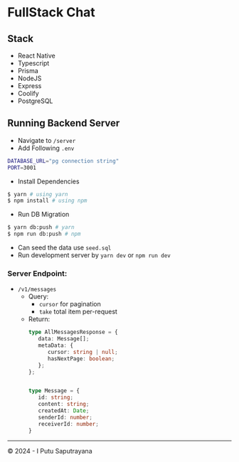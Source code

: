 # FullStack Chat

## Stack
- React Native
- Typescript
- Prisma
- NodeJS
- Express
- Coolify
- PostgreSQL

## Running Backend Server

- Navigate to `/server`
- Add Following `.env`
  
```bash
DATABASE_URL="pg connection string"
PORT=3001
```
- Install Dependencies
  
```bash
$ yarn # using yarn 
$ npm install # using npm
```
- Run DB Migration
  
```bash
$ yarn db:push # yarn
$ npm run db:push # npm
```
- Can seed the data use `seed.sql`
- Run development server by `yarn dev` or `npm run dev`

### Server Endpoint:

- `/v1/messages`
  - Query:
    - `cursor` for pagination
    - `take` total item per-request
  - Return:
      ```typescript
      type AllMessagesResponse = {
         data: Message[];
         metaData: {
            cursor: string | null;
            hasNextPage: boolean;
         };
      };

     
      type Message = {
         id: string;
         content: string;
         createdAt: Date;
         senderId: number;
         receiverId: number;
      }
      ```

---
©️ 2024 - I Putu Saputrayana